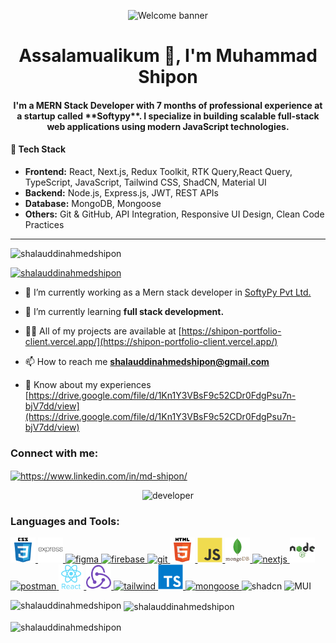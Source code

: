 <p align="center">
  <img  src="https://res.cloudinary.com/dplg1mhic/image/upload/v1746274628/Untitled_2_1_zr7k0z.png" alt="Welcome banner" style="max-width:100%;  height:auto;" />
</p>
<h1 align="center">Assalamualikum 👋, I'm Muhammad Shipon</h1>
<h4 align="center">I'm a MERN Stack Developer with 7 months of professional experience at a startup called **Softypy**. I specialize in building scalable full-stack web applications using modern JavaScript technologies.</h4>

#### 🧠 Tech Stack
- **Frontend:** React, Next.js, Redux Toolkit, RTK Query,React Query, TypeScript, JavaScript, Tailwind CSS, ShadCN, Material UI
- **Backend:** Node.js, Express.js, JWT, REST APIs
- **Database:** MongoDB, Mongoose
- **Others:** Git & GitHub, API Integration, Responsive UI Design, Clean Code Practices

---




<p align="left"> <img src="https://komarev.com/ghpvc/?username=shalauddinahmedshipon&label=Profile%20views&color=0e75b6&style=flat" alt="shalauddinahmedshipon" /> </p>

<p align="left"> <a href="https://github.com/ryo-ma/github-profile-trophy"><img src="https://github-profile-trophy.vercel.app/?username=shalauddinahmedshipon" alt="shalauddinahmedshipon" /></a> </p>

- 🔭 I’m currently working as a Mern stack developer in [ SoftyPy Pvt Ltd.](https://softypy.com/)

- 🌱 I’m currently learning **full stack development.**

- 👨‍💻 All of my projects are available at [https://shipon-portfolio-client.vercel.app/](https://shipon-portfolio-client.vercel.app/)

- 📫 How to reach me **shalauddinahmedshipon@gmail.com**

- 📄 Know about my experiences [https://drive.google.com/file/d/1Kn1Y3VBsF9c52CDr0FdgPsu7n-bjV7dd/view](https://drive.google.com/file/d/1Kn1Y3VBsF9c52CDr0FdgPsu7n-bjV7dd/view)

<h3 align="left">Connect with me:</h3>
<p align="left">
<a href="https://linkedin.com/in/https://www.linkedin.com/in/md-shipon/" target="blank"><img align="center" src="https://raw.githubusercontent.com/rahuldkjain/github-profile-readme-generator/master/src/images/icons/Social/linked-in-alt.svg" alt="https://www.linkedin.com/in/md-shipon/" height="30" width="40" /></a>
</p>

<p align="center">
  <img src="https://i.pinimg.com/originals/81/17/8b/81178b47a8598f0c81c4799f2cdd4057.gif" width="600" height="400" alt="developer" />
</p>


<h3 align="left">Languages and Tools:</h3>
<p align="left"> <a href="https://www.w3schools.com/css/" target="_blank" rel="noreferrer"> <img src="https://raw.githubusercontent.com/devicons/devicon/master/icons/css3/css3-original-wordmark.svg" alt="css3" width="40" height="40"/> </a> <a href="https://expressjs.com" target="_blank" rel="noreferrer"> <img src="https://raw.githubusercontent.com/devicons/devicon/master/icons/express/express-original-wordmark.svg" alt="express" width="40" height="40"/> </a> <a href="https://www.figma.com/" target="_blank" rel="noreferrer"> <img src="https://www.vectorlogo.zone/logos/figma/figma-icon.svg" alt="figma" width="40" height="40"/> </a> <a href="https://firebase.google.com/" target="_blank" rel="noreferrer"> <img src="https://firebase.google.com/static/images/brand-guidelines/logo-vertical.png" alt="firebase" width="40" height="40"/> </a> <a href="https://git-scm.com/" target="_blank" rel="noreferrer"> <img src="https://www.vectorlogo.zone/logos/git-scm/git-scm-icon.svg" alt="git" width="40" height="40"/> </a> <a href="https://www.w3.org/html/" target="_blank" rel="noreferrer"> <img src="https://raw.githubusercontent.com/devicons/devicon/master/icons/html5/html5-original-wordmark.svg" alt="html5" width="40" height="40"/> </a> <a href="https://developer.mozilla.org/en-US/docs/Web/JavaScript" target="_blank" rel="noreferrer"> <img src="https://raw.githubusercontent.com/devicons/devicon/master/icons/javascript/javascript-original.svg" alt="javascript" width="40" height="40"/> </a> <a href="https://www.mongodb.com/" target="_blank" rel="noreferrer"> <img src="https://raw.githubusercontent.com/devicons/devicon/master/icons/mongodb/mongodb-original-wordmark.svg" alt="mongodb" width="40" height="40"/> </a> <a href="https://nextjs.org/" target="_blank" rel="noreferrer"> <img src="https://cdn.worldvectorlogo.com/logos/nextjs-2.svg" alt="nextjs" width="40" height="40"/> </a> <a href="https://nodejs.org" target="_blank" rel="noreferrer"> <img src="https://raw.githubusercontent.com/devicons/devicon/master/icons/nodejs/nodejs-original-wordmark.svg" alt="nodejs" width="40" height="40"/> </a> <a href="https://postman.com" target="_blank" rel="noreferrer"> <img src="https://www.vectorlogo.zone/logos/getpostman/getpostman-icon.svg" alt="postman" width="40" height="40"/> </a> <a href="https://reactjs.org/" target="_blank" rel="noreferrer"> <img src="https://raw.githubusercontent.com/devicons/devicon/master/icons/react/react-original-wordmark.svg" alt="react" width="40" height="40"/> </a> <a href="https://redux.js.org" target="_blank" rel="noreferrer"> <img src="https://raw.githubusercontent.com/devicons/devicon/master/icons/redux/redux-original.svg" alt="redux" width="40" height="40"/> </a> <a href="https://tailwindcss.com/" target="_blank" rel="noreferrer"> <img src="https://www.vectorlogo.zone/logos/tailwindcss/tailwindcss-icon.svg" alt="tailwind" width="40" height="40"/> </a> <a href="https://www.typescriptlang.org/" target="_blank" rel="noreferrer"> <img src="https://raw.githubusercontent.com/devicons/devicon/master/icons/typescript/typescript-original.svg" alt="typescript" width="40" height="40"/> </a> <a href="https://mongoosejs.com" target="_blank" rel="noreferrer"> <img src="https://ih1.redbubble.net/image.438912061.6243/bg,f8f8f8-flat,750x,075,f-pad,750x1000,f8f8f8.jpg" alt="mongoose" width="40" height="40"/> </a><img src="https://archive.org/download/github.com-shadcn-ui-ui_-_2023-08-09_16-03-10/cover.jpg" alt="shadcn" width="40" height="40"/> <img src="https://cdn.jsdelivr.net/gh/devicons/devicon/icons/materialui/materialui-original.svg" alt="MUI" width="40" height="40"/> </p>

<p><img align="left" src="https://github-readme-stats.vercel.app/api/top-langs?username=shalauddinahmedshipon&show_icons=true&locale=en&layout=compact" alt="shalauddinahmedshipon" /></p>

<p>&nbsp;<img align="center" src="https://github-readme-stats.vercel.app/api?username=shalauddinahmedshipon&show_icons=true&locale=en" alt="shalauddinahmedshipon" /></p>

<p><img align="center" src="https://github-readme-streak-stats.herokuapp.com/?user=shalauddinahmedshipon&" alt="shalauddinahmedshipon" /></p>
